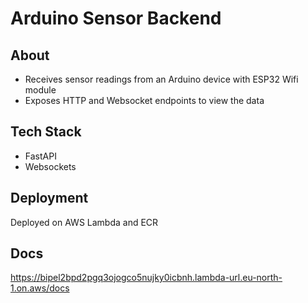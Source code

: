 # Arduino Sensor Backend

## About
- Receives sensor readings from an Arduino device with ESP32 Wifi module
- Exposes HTTP and Websocket endpoints to view the data

## Tech Stack
- FastAPI
- Websockets

## Deployment
Deployed on AWS Lambda and ECR

## Docs
https://bipel2bpd2pgq3ojogco5nujky0icbnh.lambda-url.eu-north-1.on.aws/docs